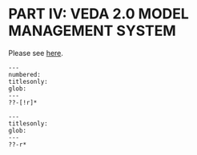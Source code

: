 # PART IV: VEDA 2.0 MODEL MANAGEMENT SYSTEM

Please see [here](https://github.com/etsap-TIMES/TIMES_Documentation/blob/master/Documentation_for_the_TIMES_Model-Part-IV.pdf).

```{toctree}
---
numbered:
titlesonly:
glob:
---
??-[!r]*
```

```{toctree}
---
titlesonly:
glob:
---
??-r*
```
